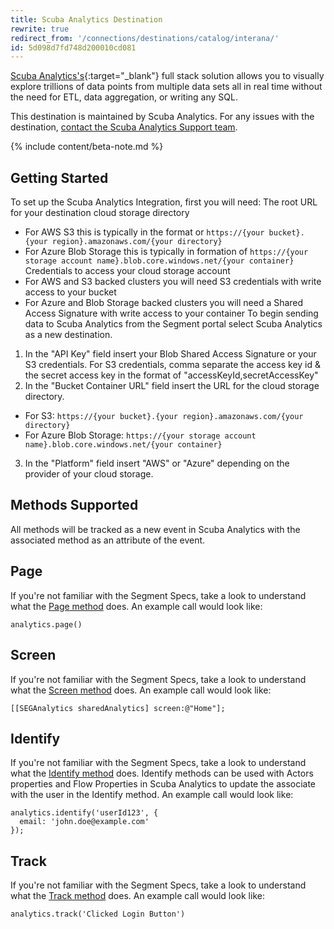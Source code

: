```yaml
---
title: Scuba Analytics Destination
rewrite: true
redirect_from: '/connections/destinations/catalog/interana/'
id: 5d098d7fd748d200010cd081
---
```

[Scuba Analytics's](https://www.scuba.io/){:target="_blank"} full stack solution allows you to visually explore trillions of data points from multiple data sets all in real time without the need for ETL, data aggregation, or writing any SQL.

This destination is maintained by Scuba Analytics. For any issues with the destination, [contact the Scuba Analytics Support team](mailto:support@interana.com).

{% include content/beta-note.md %}

## Getting Started



To set up the Scuba Analytics Integration, first you will need:
The root URL for your destination cloud storage directory
* For AWS S3 this is typically in the format or ``https://{your bucket}.{your region}.amazonaws.com/{your directory}``
* For Azure Blob Storage this is typically in formation of ``https://{your storage account name}.blob.core.windows.net/{your container}``
Credentials to access your cloud storage account
* For AWS and S3 backed clusters you will need S3 credentials with write access to your bucket
* For Azure and Blob Storage backed clusters you will need a Shared Access Signature with write access to your container
To begin sending data to Scuba Analytics from the Segment portal select Scuba Analytics as a new destination.
1. In the "API Key" field insert your Blob Shared Access Signature or your S3 credentials.  For S3 credentials, comma separate the access key id & the secret access key in the format of "accessKeyId,secretAccessKey"
2. In the "Bucket Container URL" field insert the URL for the cloud storage directory.
* For S3: ``https://{your bucket}.{your region}.amazonaws.com/{your directory}``
* For Azure Blob Storage: ``https://{your storage account name}.blob.core.windows.net/{your container}``
3. In the "Platform" field insert "AWS" or "Azure" depending on the provider of your cloud storage.


## Methods Supported
All methods will be tracked as a new event in Scuba Analytics with the associated method as an attribute of the event.

## Page

If you're not familiar with the Segment Specs, take a look to understand what the [Page method](/docs/connections/spec/page/) does. An example call would look like:

```
analytics.page()
```

## Screen

If you're not familiar with the Segment Specs, take a look to understand what the [Screen method](/docs/connections/spec/screen/) does. An example call would look like:

```
[[SEGAnalytics sharedAnalytics] screen:@"Home"];
```

## Identify

If you're not familiar with the Segment Specs, take a look to understand what the [Identify method](/docs/connections/spec/identify/) does. Identify methods can be used with Actors properties and Flow Properties in Scuba Analytics to update the associate with the user in the Identify method. An example call would look like:

```
analytics.identify('userId123', {
  email: 'john.doe@example.com'
});
```

## Track

If you're not familiar with the Segment Specs, take a look to understand what the [Track method](/docs/connections/spec/track/) does. An example call would look like:

```
analytics.track('Clicked Login Button')
```
